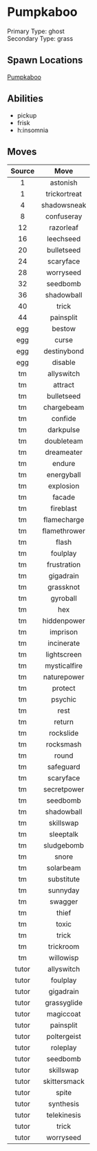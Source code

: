 # Pumpkaboo  
Primary Type: ghost  
Secondary Type: grass  
  
## Spawn Locations  
[Pumpkaboo](/data/spawn_presets/pumpkaboo.md)  
  
## Abilities  
  * pickup
  * frisk
  * h:insomnia
  
  
## Moves  
  
| Source | Move |  
|:---:|:---:|  
| 1 | astonish |  
| 1 | trickortreat |  
| 4 | shadowsneak |  
| 8 | confuseray |  
| 12 | razorleaf |  
| 16 | leechseed |  
| 20 | bulletseed |  
| 24 | scaryface |  
| 28 | worryseed |  
| 32 | seedbomb |  
| 36 | shadowball |  
| 40 | trick |  
| 44 | painsplit |  
| egg | bestow |  
| egg | curse |  
| egg | destinybond |  
| egg | disable |  
| tm | allyswitch |  
| tm | attract |  
| tm | bulletseed |  
| tm | chargebeam |  
| tm | confide |  
| tm | darkpulse |  
| tm | doubleteam |  
| tm | dreameater |  
| tm | endure |  
| tm | energyball |  
| tm | explosion |  
| tm | facade |  
| tm | fireblast |  
| tm | flamecharge |  
| tm | flamethrower |  
| tm | flash |  
| tm | foulplay |  
| tm | frustration |  
| tm | gigadrain |  
| tm | grassknot |  
| tm | gyroball |  
| tm | hex |  
| tm | hiddenpower |  
| tm | imprison |  
| tm | incinerate |  
| tm | lightscreen |  
| tm | mysticalfire |  
| tm | naturepower |  
| tm | protect |  
| tm | psychic |  
| tm | rest |  
| tm | return |  
| tm | rockslide |  
| tm | rocksmash |  
| tm | round |  
| tm | safeguard |  
| tm | scaryface |  
| tm | secretpower |  
| tm | seedbomb |  
| tm | shadowball |  
| tm | skillswap |  
| tm | sleeptalk |  
| tm | sludgebomb |  
| tm | snore |  
| tm | solarbeam |  
| tm | substitute |  
| tm | sunnyday |  
| tm | swagger |  
| tm | thief |  
| tm | toxic |  
| tm | trick |  
| tm | trickroom |  
| tm | willowisp |  
| tutor | allyswitch |  
| tutor | foulplay |  
| tutor | gigadrain |  
| tutor | grassyglide |  
| tutor | magiccoat |  
| tutor | painsplit |  
| tutor | poltergeist |  
| tutor | roleplay |  
| tutor | seedbomb |  
| tutor | skillswap |  
| tutor | skittersmack |  
| tutor | spite |  
| tutor | synthesis |  
| tutor | telekinesis |  
| tutor | trick |  
| tutor | worryseed |  
  
